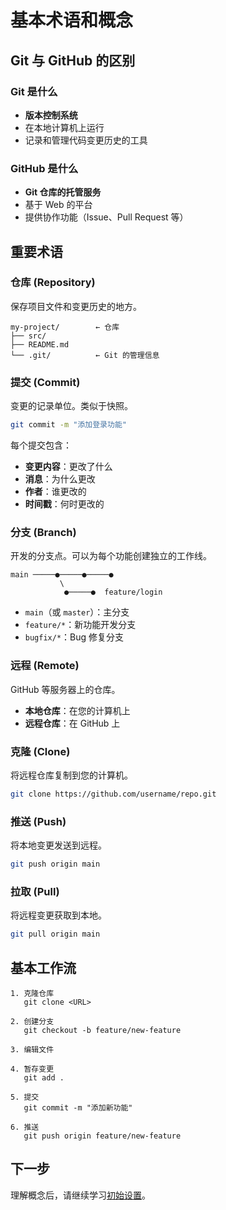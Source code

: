# 基本术语和概念

## Git 与 GitHub 的区别

### Git 是什么
- **版本控制系统**
- 在本地计算机上运行
- 记录和管理代码变更历史的工具

### GitHub 是什么
- **Git 仓库的托管服务**
- 基于 Web 的平台
- 提供协作功能（Issue、Pull Request 等）

## 重要术语

### 仓库 (Repository)
保存项目文件和变更历史的地方。

```
my-project/        ← 仓库
├── src/
├── README.md
└── .git/          ← Git 的管理信息
```

### 提交 (Commit)
变更的记录单位。类似于快照。

```bash
git commit -m "添加登录功能"
```

每个提交包含：
- **变更内容**：更改了什么
- **消息**：为什么更改
- **作者**：谁更改的
- **时间戳**：何时更改的

### 分支 (Branch)
开发的分支点。可以为每个功能创建独立的工作线。

```
main ─────●─────●─────●
           \
            ●─────●  feature/login
```

- `main`（或 `master`）：主分支
- `feature/*`：新功能开发分支
- `bugfix/*`：Bug 修复分支

### 远程 (Remote)
GitHub 等服务器上的仓库。

- **本地仓库**：在您的计算机上
- **远程仓库**：在 GitHub 上

### 克隆 (Clone)
将远程仓库复制到您的计算机。

```bash
git clone https://github.com/username/repo.git
```

### 推送 (Push)
将本地变更发送到远程。

```bash
git push origin main
```

### 拉取 (Pull)
将远程变更获取到本地。

```bash
git pull origin main
```

## 基本工作流

```
1. 克隆仓库
   git clone <URL>

2. 创建分支
   git checkout -b feature/new-feature

3. 编辑文件

4. 暂存变更
   git add .

5. 提交
   git commit -m "添加新功能"

6. 推送
   git push origin feature/new-feature
```

## 下一步

理解概念后，请继续学习[初始设置](./setup.md)。

